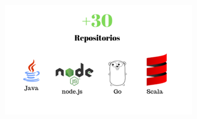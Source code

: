 <h1 class="title" style="display:none">Tinder lenguajes de programación</h1>

<img src="media\images\tinder-lenguajes.png" alt="tinder" style="margin: 15px 0px;
                                                                            background: none;
                                                                            border: 0;
                                                                            box-shadow: none;">